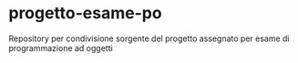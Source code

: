 # progetto-esame-po
Repository per condivisione sorgente del progetto assegnato per esame di programmazione ad oggetti
